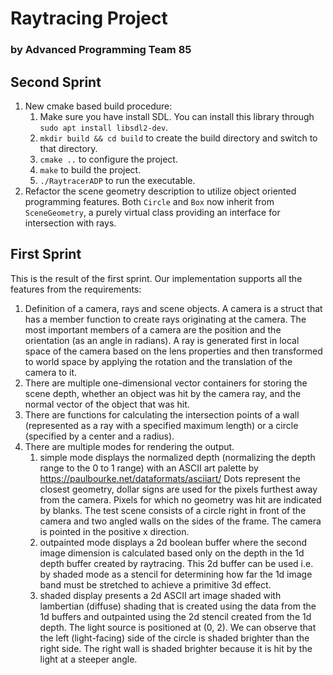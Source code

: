 # Raytracing Project
### by Advanced Programming Team 85
## Second Sprint
1. New cmake based build procedure: 
    1. Make sure you have install SDL. You can install this library through `sudo apt install libsdl2-dev`. 
    2. `mkdir build && cd build` to create the build directory and switch to that directory.
    3. `cmake ..` to configure the project.
    4. `make` to build the project.
    5. `./RaytracerADP` to run the executable.
2. Refactor the scene geometry description to utilize object oriented programming features. Both `Circle` and `Box` now inherit from `SceneGeometry`, a purely virtual class providing an interface for intersection with rays. 
## First Sprint
This is the result of the first sprint. Our implementation supports all the features from the requirements:
1. Definition of a camera, rays and scene objects. A camera is a struct that has a member function to create rays originating at the camera. The most important members of a camera are the position and the orientation (as an angle in radians). A ray is generated first in local space of the camera based on the lens properties and then transformed to world space by applying the rotation and the translation of the camera to it.
2. There are multiple one-dimensional vector containers for storing the scene depth, whether an object was hit by the camera ray, and the normal vector of the object that was hit.
3. There are functions for calculating the intersection points of a wall (represented as a ray with a specified maximum length) or a circle (specified by a center and a radius).
4. There are multiple modes for rendering the output. 
    1. simple mode displays the normalized depth (normalizing the depth range to the 0 to 1 range) with an ASCII art palette by https://paulbourke.net/dataformats/asciiart/
    Dots represent the closest geometry, dollar signs are used for the pixels furthest away from the camera. Pixels for which no geometry was hit are indicated by blanks. The test scene consists of a circle right in front of the camera and two angled walls on the sides of the frame. The camera is pointed in the positive x direction.
    2. outpainted mode displays a 2d boolean buffer where the second image dimension is calculated based only on the depth in the 1d depth buffer created by raytracing. This 2d buffer can be used i.e. by shaded mode as a stencil for determining how far the 1d image band must be stretched to achieve a primitive 3d effect.
    3. shaded display presents a 2d ASCII art image shaded with lambertian (diffuse) shading that is created using the data from the 1d buffers and outpainted using the 2d stencil created from the 1d depth. The light source is positioned at (0, 2). We can observe that the left (light-facing) side of the circle is shaded brighter than the right side. The right wall is shaded brighter because it is hit by the light at a steeper angle.

